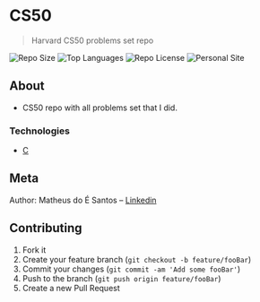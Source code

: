 # CS50

> Harvard CS50 problems set repo

![Repo Size][repo-size]
![Top Languages][top-languages]
![Repo License][repo-license]
![Personal Site][matheus-img]

## About

<ul>
    <li>CS50 repo with all problems set that I did.</li>
</ul>

### Technologies

<ul>
  <li><a href="https://devdocs.io/c/">C</a></li>
</ul>

## Meta

Author: Matheus do É Santos – [Linkedin](https://www.linkedin.com/in/matheusdoe-dev/)

## Contributing

1. Fork it
2. Create your feature branch (`git checkout -b feature/fooBar`)
3. Commit your changes (`git commit -am 'Add some fooBar'`)
4. Push to the branch (`git push origin feature/fooBar`)
5. Create a new Pull Request

<!-- Markdown link & img dfn's -->

[top-languages]: https://img.shields.io/github/languages/top/Matheusdoe-dev/CS50-problems?style=flat-square
[repo-size]: https://img.shields.io/github/repo-size/Matheusdoe-dev/CS50-problems?style=flat-square
[repo-license]: https://img.shields.io/github/license/Matheusdoe-dev/CS50-problems?style=flat-square
[repo-version]: https://img.shields.io/github/package-json/v/Matheusdoe-dev/CS50-problems?style=flat-square
[matheus-img]: https://img.shields.io/badge/-matheusdoe.dev-%23811662?style=flat-square
[matheus-url]: https://matheusdoe.dev
